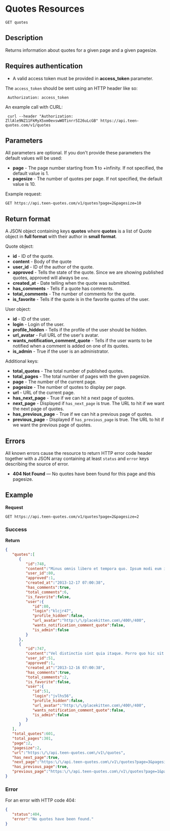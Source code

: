# Quotes Resources

    GET quotes

## Description
Returns information about quotes for a given page and a given pagesize.

## Requires authentication
* A valid access token must be provided in **access_token** parameter.

The `access_token` should be sent using an HTTP header like so:

     Authorization: access_token

An example call with CURL:

     curl --header "Authorization: ZllAle9NZ11FkMyX5xm0evswWOTinrr5I26uLcGB" https://api.teen-quotes.com/v1/quotes

## Parameters
All parameters are optional. If you don't provide these parameters the default values will be used:

- **page** - The page number starting from **1** to +infinity. If not specified, the default value is 1.
- **pagesize** - The number of quotes per page. If not specified, the default value is 10.

Example request:

    GET https://api.teen-quotes.com/v1/quotes?page=2&pagesize=10

## Return format
A JSON object containing keys **quotes** where **quotes** is a list of Quote object in **full format** with their author in **small format**.

Quote object:

- **id** - ID of the quote.
- **content** - Body of the quote
- **user_id** - ID of the author of the quote.
- **approved** - Tells the state of the quote. Since we are showing published quotes, approved will always be `one`.
- **created_at** - Date telling when the quote was submitted.
- **has_comments** - Tells if a quote has comments.
- **total_comments** - The number of comments for the quote.
- **is_favorite** - Tells if the quote is in the favorite quotes of the user.


User object:

- **id** - ID of the user.
- **login** - Login of the user.
- **profile_hidden** - Tells if the profile of the user should be hidden.
- **url_avatar** - Full URL of the user's avatar.
- **wants_notification_comment_quote** - Tells if the user wants to be notified when a comment is added on one of its quotes.
- **is_admin** - True if the user is an administrator.

Additional keys:

- **total_quotes** - The total number of published quotes.
- **total_pages** - The total number of pages with the given pagesize.
- **page** - The number of the current page.
- **pagesize** - The number of quotes to display per page.
- **url** - URL of the current page.
- **has_next_page** - True if we can hit a next page of quotes.
- **next_page** - Displayed if `has_next_page` is true. The URL to hit if we want the next page of quotes.
- **has_previous_page** - True if we can hit a previous page of quotes.
- **previous_page** - Displayed if `has_previous_page` is true. The URL to hit if we want the previous page of quotes.

## Errors
All known errors cause the resource to return HTTP error code header together with a JSON array containing at least `status` and `error` keys describing the source of error.

- **404 Not Found** — No quotes have been found for this page and this pagesize.

## Example
**Request**

    GET https://api.teen-quotes.com/v1/quotes?page=2&pagesize=2

### Success
**Return**
``` json
{
   "quotes":[
      {
         "id":748,
         "content":"Minus omnis libero et tempora quo. Ipsum modi eum iusto et. Aut quia placeat ipsam ipsam quia. Aspernatur sequi non et accusamus nesciunt voluptas. Fuga nihil molestias non adipisci.",
         "user_id":80,
         "approved":1,
         "created_at":"2013-12-17 07:00:38",
         "has_comments":true,
         "total_comments":6,
         "is_favorite":false,
         "user":{
            "id":80,
            "login":"klcjr47",
            "profile_hidden":false,
            "url_avatar":"http:\/\/placekitten.com\/400\/400",
            "wants_notification_comment_quote":false,
            "is_admin":false
         }
      },
      {
         "id":747,
         "content":"Vel distinctio sint quia itaque. Porro quo hic sit modi. Eius repellendus beatae expedita corporis. Quia ducimus non dolorem laudantium nam officiis.",
         "user_id":51,
         "approved":1,
         "created_at":"2013-12-16 07:00:38",
         "has_comments":true,
         "total_comments":2,
         "is_favorite":false,
         "user":{
            "id":51,
            "login":"jvlhs56",
            "profile_hidden":false,
            "url_avatar":"http:\/\/placekitten.com\/400\/400",
            "wants_notification_comment_quote":false,
            "is_admin":false
         }
      }
   ],
   "total_quotes":601,
   "total_pages":301,
   "page":2,
   "pagesize":2,
   "url":"https:\/\/api.teen-quotes.com\/v1\/quotes",
   "has_next_page":true,
   "next_page":"https:\/\/api.teen-quotes.com\/v1\/quotes?page=3&pagesize=2",
   "has_previous_page":true,
   "previous_page":"https:\/\/api.teen-quotes.com\/v1\/quotes?page=1&pagesize=2"
}
```

### Error
For an error with HTTP code 404:
``` json
{
   "status":404,
   "error":"No quotes have been found."
}
```